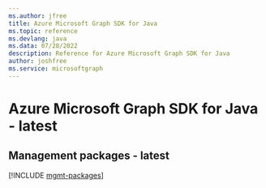 ```yaml
---
ms.author: jfree
title: Azure Microsoft Graph SDK for Java
ms.topic: reference
ms.devlang: java
ms.data: 07/28/2022
description: Reference for Azure Microsoft Graph SDK for Java
author: joshfree
ms.service: microsoftgraph
---
```

# Azure Microsoft Graph SDK for Java - latest

## Management packages - latest
[!INCLUDE [mgmt-packages](microsoft-graph-mgmt-index.md)]
